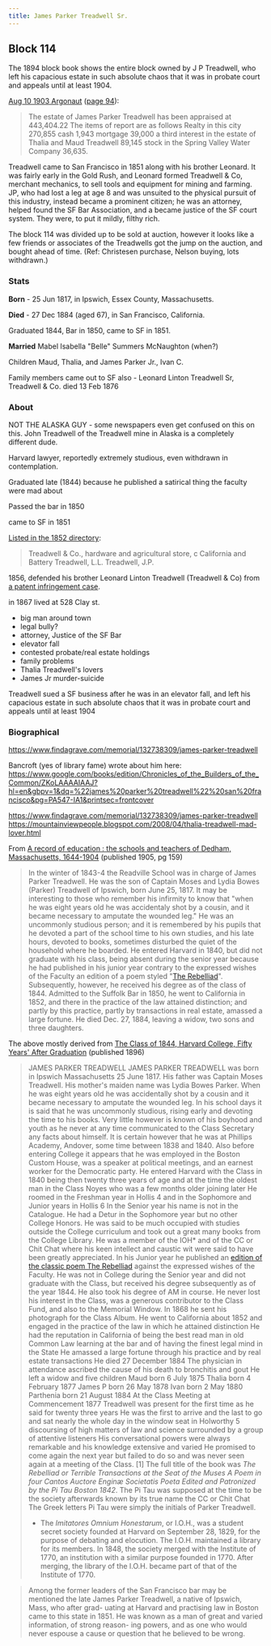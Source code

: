 ```yaml
---
title: James Parker Treadwell Sr.
---
```

## Block 114

The 1894 block book shows the entire block owned by J P Treadwell, who left his capacious estate in such absolute chaos that it was in probate court and appeals until at least 1904.

[Aug 10 1903 Argonaut](https://www.google.com/books/edition/Argonaut/MJtCAQAAIAAJ?hl=en&gbpv=1&bsq=treadwell) ([page 94](https://www.google.com/books/edition/Argonaut/MJtCAQAAIAAJ?hl=en&gbpv=1)):
> The estate of James Parker Treadwell has been appraised at 443,404.22 The items of report are as follows Realty in this city 270,855 cash 1,943 mortgage 39,000 a third interest in the estate of Thalia and Maud Treadwell 89,145 stock in the Spring Valley Water Company 36,635.

Treadwell came to San Francisco in 1851 along with his brother Leonard. It was fairly early in the Gold Rush, and Leonard formed Treadwell & Co, merchant mechanics, to sell tools and equipment for mining and farming. JP, who had lost a leg at age 8 and was unsuited to the physical pursuit of this industry, instead became a prominent citizen; he was an attorney, helped found the SF Bar Association, and a became justice of the SF court system. They were, to put it mildly, filthy rich.

The block 114 was divided up to be sold at auction, however it looks like a few friends or associates of the Treadwells got the jump on the auction, and bought ahead of time.
(Ref: Christesen purchase, Nelson buying, lots withdrawn.)

### Stats

**Born** - 25 Jun 1817, in Ipswich, Essex County, Massachusetts.

**Died** -  27 Dec 1884 (aged 67), in San Francisco, California.

Graduated 1844, Bar in 1850, came to SF in 1851.

**Married** Mabel Isabella "Belle" Summers McNaughton (when?)

 Children Maud, Thalia, and James Parker Jr., Ivan C.

Family members came out to SF also - Leonard Linton Treadwell Sr, Treadwell & Co. died 13 Feb 1876

### About

NOT THE ALASKA GUY - some newspapers even get confused on this on this. John Treadwell of the Treadwell mine in Alaska is a completely different dude.

Harvard lawyer, reportedly extremely studious, even withdrawn in contemplation.

Graduated late (1844) because he published a satirical thing the faculty were mad about

Passed the bar in 1850

came to SF in 1851

[Listed in the 1852 directory](https://archive.org/details/awmorgancossanfr1852awmo/page/59/mode/1up):
> Treadwell & Co., hardware and agricultural store, c California and Battery
> Treadwell, L.L. 
> Treadwell, J.P.


1856, defended his brother Leonard Linton Treadwell (Treadwell & Co) from [a patent infringement case](https://smcgs.org/resources/Documents/Databases/Private%20Common%20Law%20Case%20Files.pdf).

in 1867 lived at 528 Clay st.

- big man around town
- legal bully?
- attorney, Justice of the SF Bar
- elevator fall
- contested probate/real estate holdings
- family problems
- Thalia Treadwell's lovers
- James Jr murder-suicide

Treadwell sued a SF business after he was in an elevator fall, and left his capacious estate in such absolute chaos that it was in probate court and appeals until at least 1904

### Biographical

<https://www.findagrave.com/memorial/132738309/james-parker-treadwell>

Bancroft (yes of library fame) wrote about him here:
<https://www.google.com/books/edition/Chronicles_of_the_Builders_of_the_Common/ZKoLAAAAIAAJ?hl=en&gbpv=1&dq=%22james%20parker%20treadwell%22%20san%20francisco&pg=PA547-IA1&printsec=frontcover>

<https://www.findagrave.com/memorial/132738309/james-parker-treadwell>
<https://mountainviewpeople.blogspot.com/2008/04/thalia-treadwell-mad-lover.html>

From [A record of education : the schools and teachers of Dedham, Massachusetts, 1644-1904](https://upload.wikimedia.org/wikipedia/commons/6/6a/A_Record_of_Education_-_The_Schools_and_Teachers_of_Dedham%2C_Massachusetts%2C_1644-1904.pdf) (published 1905, pg 159)

> In the winter of 1843-4 the Readville School was in charge
of James Parker Treadwell. He was the son of Captain Moses
and Lydia Bowes (Parker) Treadwell of Ipswich, born June
25, 1817. It may be interesting to those who remember his
infirmity to know that "when he was eight years old he was
accidentaly shot by a cousin, and it became necessary to amputate the wounded leg." He was an uncommonly studious
person; and it is remembered by his pupils that he devoted a
part of the school time to his own studies, and his late hours,
devoted to books, sometimes disturbed the quiet of the household where he boarded. He entered Harvard in 1840, but did
not graduate with his class, being absent during the senior
year because he had published in his junior year contrary to
the expressed wishes of the Faculty an edition of a poem styled "[The Rebelliad](https://archive.org/details/rebelliadorterri00peirrich/page/n5/mode/2up)". Subsequently, however, he received
his degree as of the class of 1844. Admitted to the Suffolk
Bar in 1850, he went to California in 1852, and there in the
practice of the law attained distinction; and partly by this practice, partly by transactions in real estate, amassed a large fortune. He died Dec. 27, 1884, leaving a widow, two sons and three daughters.

The above mostly derived from [The Class of 1844, Harvard College, Fifty Years' After Graduation](https://www.google.com/books/edition/The_Class_of_1844_Harvard_College_Fifty/hrcnAAAAYAAJ?hl=en&gbpv=1&dq=treadwell+%22the+rebelliad%22&pg=PA235&printsec=frontcover) (published 1896)

>JAMES PARKER TREADWELL
> JAMES PARKER TREADWELL was born in Ipswich Massachusetts 25 June 1817. His father was Captain Moses Treadwell. His mother's maiden name was Lydia Bowes Parker. When he was eight years old he was accidentally shot by a cousin and it became necessary to amputate the wounded leg. In his school days it is said that he was uncommonly studious, rising early and devoting the time to his books. Very little however is known of his boyhood and youth as he never at any time communicated to the Class Secretary any facts about himself. It is certain however that he was at Phillips Academy, Andover, some time between 1838 and 1840. Also before entering College it appears that he was employed in the Boston Custom House, was a speaker at political meetings, and an earnest worker for the Democratic party.
> He entered Harvard with the Class in 1840 being then twenty three years of age and at the time the oldest man in the Class Noyes who was a few months older joining later He roomed in the Freshman year in Hollis 4 and in the Sophomore and Junior years in Hollis 6 In the Senior year his name is not in the Catalogue.
> He had a Detur in the Sophomore year but no other College Honors. He was said to be much occupied with studies outside the College curriculum and took out a great many books from the College Library. He was a member of the IOH* and of the CC or Chit Chat where his keen intellect and caustic wit were said to have been greatly appreciated. In his Junior year he published an [edition of the classic poem The Rebelliad](#1) against the expressed wishes of the Faculty. He was not in College during the Senior year and did not graduate with the Class, but received his degree subsequently as of the year 1844. He also took his degree of AM in course. He never lost his interest in the Class, was a generous contributor to the Class Fund, and also to the Memorial Window. In 1868 he sent his photograph for the Class Album.
> He went to California about 1852 and engaged in the practice of the law in which he attained distinction He had the reputation in California of being the best read man in old Common Law learning at the bar and of having the finest legal mind in the State He amassed a large fortune through his practice and by real estate transactions He died 27 December 1884 The physician in attendance ascribed the cause of his death to bronchitis and gout He left a widow and five children Maud born 6 July 1875 Thalia born 4 February 1877 James P born 26 May 1878 Ivan born 2 May 1880 Parthenia born 21 August 1884 At the Class Meeting at Commencement 1877 Treadwell was present for the first time as he said for twenty three years He was the first to arrive and the last to go and sat nearly the whole day in the window seat in Holworthy 5 discoursing of high matters of law and science surrounded by a group of attentive listeners His conversational powers were always remarkable and his knowledge extensive and varied He promised to come again the next year but failed to do so and was never seen again at a meeting of the Class.
> [1] The full title of the book was _The Rebelliad or Terrible Transactions at the Seat of the Muses A Poem in four Cantos Auctore Enginæ Societatis Poeta Edited and Patronized by the Pi Tau Boston 1842_. The Pi Tau was supposed at the time to be the society afterwards known by its true name the CC or Chit Chat The Greek letters Pi Tau were simply the initials of Parker Treadwell.
>
> - The _Imitatores Omnium Honestarum_, or I.O.H., was a student secret society founded at Harvard on September 28, 1829, for the purpose of debating and elocution. The I.O.H. maintained a library for its members. In 1848, the society merged with the Institute of 1770, an institution with a similar purpose founded in 1770. After merging, the library of the I.O.H. became part of that of the Institute of 1770.

> Among  the  former  leaders  of  the  San  Francisco  bar  may  be  mentioned
the  late  James  Parker  Treadwell,  a  native  of  Ipswich,  Mass,  who  after  grad-
uating at  Harvard  and  practising  law  in  Boston  came  to  this  state  in  1851.
He  was  known  as  a  man  of  great  and  varied  information,  of  strong  reason-
ing powers,  and  as  one  who  would  never  espouse  a  cause  or  question  that  he
believed  to  be  wrong.
